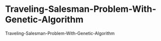 # Traveling-Salesman-Problem-With-Genetic-Algorithm
Traveling-Salesman-Problem-With-Genetic-Algorithm

